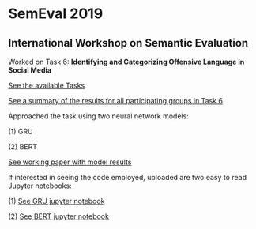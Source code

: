 # SemEval 2019
## International Workshop on Semantic Evaluation 

Worked on Task 6: **Identifying and Categorizing Offensive Language in Social Media**

[See the available Tasks](http://alt.qcri.org/semeval2019/index.php?id=tasks)

[See a summary of the results for all participating groups in Task 6](https://arxiv.org/pdf/1903.08983.pdf)

Approached the task using two neural network models:

(1) GRU

(2) BERT

[See working paper with model results](https://github.com/inespancorbo/Deep-Learning-with-Neural-Nets/blob/master/Projects/SemEval-2019/SemEval-2019-Paper.pdf)

If interested in seeing the code employed, uploaded are two easy to read Jupyter notebooks:

(1) [See GRU jupyter notebook](https://github.com/inespancorbo/Deep-Learning-with-Neural-Nets/blob/master/Projects/SemEval-2019/RNN_notebook.ipynb)

(2) [See BERT jupyter notebook](https://github.com/inespancorbo/Deep-Learning-with-Neural-Nets/blob/master/Projects/SemEval-2019/BERT_notebook.ipynb)
